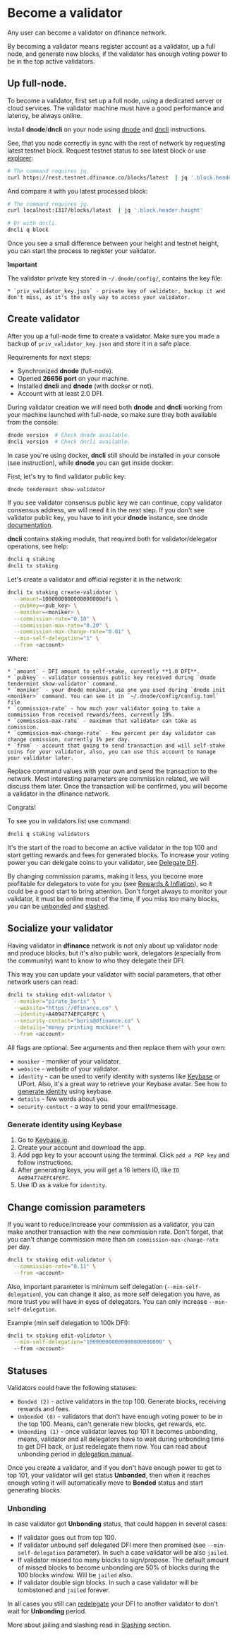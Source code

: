 # Become a validator

Any user can become a validator on dfinance network. 

By becoming a validator means register account as a validator, up a full node, and generate new blocks, if the validator has enough voting power to be in the top active validators.

## Up full-node.

To become a validator, first set up a full node, using a dedicated server or cloud services. The validator machine must have a good performance and latency, be always online.

Install **dnode**/**dncli** on your node using [dnode](/architecture/dnode.md) and [dncli](../architecture/dncli.md) instructions. 

See, that you node correctly in sync with the rest of network by requesting latest testnet block. Request testnet status to see latest block or use [explorer](https://explorer.testnet.dfinance.co/): 

```bash
# The command requires jq.
curl https://rest.testnet.dfinance.co/blocks/latest  | jq '.block.header.height'
```

And compare it with you latest processed block:

```bash
# The command requires jq.
curl localhost:1317/blocks/latest  | jq '.block.header.height'

# Or with dncli.
dncli q block
```

Once you see a small difference between your height and testnet height, you can start the process to register your validator.

**Important**

The validator private key stored in `~/.dnode/config/`, contains the key file:

    * `priv_validator_key.json` - private key of validator, backup it and don't miss, as it's the only way to access your validator.

## Create validator

After you up a full-node time to create a validator. Make sure you made a backup of `priv_validator_key.json` and store it in a safe place.

Requirements for next steps:

* Synchronized **dnode** (full-node).
* Opened **26656 port** on your machine.
* Installed **dncli** and **dnode** (with docker or not).
* Account with at least 2.0 DFI.

During validator creation we will need both **dnode** and **dncli** working from your machine launched with full-node, so make sure they both available from the console:

```bash
dnode version  # Check dnode available.
dncli version  # Check dncli available.
```

In case you're using docker, **dncli** still should be installed in your console (see instruction), while **dnode** you can get inside docker:

First, let's try to find validator public key:

```bash
dnode tendermint show-validator
```

If you see validator consensus public key we can continue, copy validator consensus address, we will need it in the next step. If you don't see validator public key, you have to init your **dnode** instance, see dnode [documentation](/architecture/dnode.md).

**dncli** contains staking module, that required both for validator/delegator operations, see help:

```bash
dncli q staking
dncli tx staking
```

Let's create a validator and official register it in the network:

```bash
dncli tx staking create-validator \
  --amount=1000000000000000000dfi \
  --pubkey=<pub_key> \
  --moniker=<moniker> \
  --commission-rate="0.10" \
  --commission-max-rate="0.20" \
  --commission-max-change-rate="0.01" \
  --min-self-delegation="1" \
  --from <account>
```

Where:

    * `amount` - DFI amount to self-stake, currently **1.0 DFI**.
    * `pubkey` - validator consensus public key received during `dnode tendermint show-validator` command.
    * `moniker` - your dnode moniker, use one you used during `dnode init <moniker>` command. You can see it in `~/.dnode/config/config.toml` file
    * `commission-rate` - how much your validator going to take a commission from received rewards/fees, currently 10%. 
    * `commission-max-rate` - maximum that validator can take as comission.
    * `commission-max-change-rate` - how percent per day validator can change comission, currently 1% per day.
    * `from` - account that going to send transaction and will self-stake coins for your validator, also, you can use this account to manage your validator later.

Replace command values with your own and send the transaction to the network.  Most interesting parameters are commission related, we will discuss them later. 
Once the transaction will be confirmed, you will become a validator in the dfinance network. 

Congrats!

To see you in validators list use command:

```bash
dncli q staking validators
```

It's the start of the road to become an active validator in the top 100 and start getting rewards and fees for generated blocks. To increase your voting power you can delegate coins to your validator, see [Delegate DFI](/staking/delegate_dfi.md).

By changing commission params, making it less, you become more profitable for delegators to vote for you (see [Rewards & Inflation](/staking/rewards_inflation.md)), so it could be a good start to bring attention. Don't forget always to monitor your validator, it must be online most of the time, if you miss too many blocks, you can be [unbonded](#unbonding) and [slashed](/staking/slashing.md).

## Socialize your validator

Having validator in **dfinance** network is not only about up validator node and produce blocks, but it's also public work, delegators (especially from the community) want to know to who they delegate their DFI. 

This way you can update your validator with social parameters, that other network users can read:

```bash
dncli tx staking edit-validator \
  --moniker="pirate_boris" \
  --website="https://dfinance.co" \
  --identity=A4094774EFC4F6FC \
  --security-contact="boris@dfinance.co" \
  --details="money printing machine!" \
  --from <account>
```

All flags are optional. See arguments and then replace them with your own:

  * `moniker` - moniker of your validator.
  * `website` - website of your validator.
  * `identity` - can be used to verify identity with systems like [Keybase](https://keybase.io/) or UPort. Also, it's a great way to retrieve your Keybase avatar. See how to [generate identity](#generate-identity-using-keybase) using keybase.
  * `details` - few words about you.
  * `security-contact` - a way to send your email/message.

### Generate identity using Keybase

  1. Go to [Keybase.io](https://keybase.io/).
  2. Create your account and download the app. 
  3. Add pgp key to your account using the terminal. Click `add a PGP key` and follow instructions.
  4. After generating keys, you will get a 16 letters ID, like `ID A4094774EFC4F6FC`. 
  5. Use ID as a value for `identity`.

## Change comission parameters 

If you want to reduce/increase your commission as a validator, you can make another transaction with the new commission rate. Don't forget, that you can't change commission more than on `commission-max-change-rate` per day.

```bash
dncli tx staking edit-validator \
  --commission-rate="0.11" \
  --from <account>
```

Also, important parameter is minimum self delegation (`--min-self-delegation`), you can change it also, as more self delegation you have, as more trust you will have in eyes of delegators. You can only increase `--min-self-delegation`.

Example (min self delegation to 100k DFI):

```bash
dncli tx staking edit-validator \
  --min-self-delegation="100000000000000000000000" \ 
  --from <account>
```

## Statuses

Validators could have the following statuses:

* `Bonded (2)` - active validators in the top 100. Generate blocks, receiving rewards and fees.
* `Unbonded (0)` - validators that don't have enough voting power to be in the top 100. Means, can't generate new blocks, get rewards, etc.
* `Unbonding (1)` - once validator leaves top 101 it becomes unbonding, means, validator and all delegators have to wait during unbonding time to get DFI back, or just redelegate them now. You can read about unbonding period in [delegation manual](/staking/delegate_dfi.md#how-to-unbond-(undelegate)).

Once you create a validator, and if you don't have enough power to get to top 101, your validator will get status **Unbonded**, then when it reaches enough voting it will automatically move to **Bonded** status and start generating blocks.

### Unbonding 

In case validator got **Unbonding** status, that could happen in several cases:

  * If validator goes out from top 100.
  * If validator unbound self delegated DFI more then promised (see `--min-self-delegation` parameter). In such a case validator will be also `jailed`.
  * If validator missed too many blocks to sign/propose. The default amount of missed blocks to become unbonding are 50% of blocks during the 100 blocks window. Will be `jailed` also.
  * If validator double sign blocks. In such a case validator will be tombstoned and `jailed` forever. 

In all cases you still can [redelegate](/staking/delegate_dfi.md#redelegate) your DFI to another validator to don't wait for **Unbonding** period.

More about jailing and slashing read in [Slashing](/staking/slashing.md) section.
